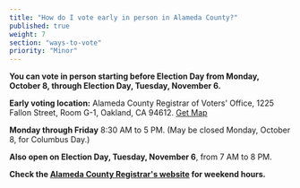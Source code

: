 ```yaml
---
title: "How do I vote early in person in Alameda County?"
published: true
weight: 7
section: "ways-to-vote"
priority: "Minor"
---
```


**You can vote in person starting before Election Day from Monday, October 8, through Election Day, Tuesday, November 6.**  

**Early voting location:** Alameda County Registrar of Voters' Office, 1225 Fallon Street, Room G-1, Oakland, CA 94612. [Get Map](https://www.google.com/maps/place/Ren%C3%A9+C.+Davidson+Courthouse,+1225+Fallon+St,+Oakland,+CA+94612/@37.7998255,-122.2651863,17z/data=!3m1!4b1!4m2!3m1!1s0x808f8735733618c5:0xbc91ceec51f24ea3)  

**Monday through Friday** 8:30 AM to 5 PM. (May be closed Monday, October 8, for Columbus Day.)  

**Also open on Election Day, Tuesday, November 6**, from 7 AM to 8 PM.  

**Check the [Alameda County Registrar's website](https://www.acvote.org/index) for weekend hours.**  
